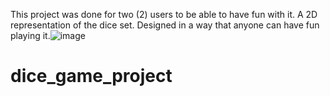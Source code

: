 This project was done for two (2) users to be able to have fun with it. A 2D representation of the dice set. Designed in a way that anyone can have fun playing it.![image](https://github.com/menaujiri/dice_game_project/assets/133444825/26b127ee-5a34-41a0-a136-fd6eb921bec7)
# dice_game_project
